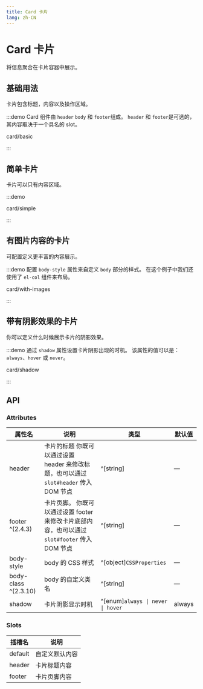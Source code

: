 ```yaml
---
title: Card 卡片
lang: zh-CN
---
```


# Card 卡片

将信息聚合在卡片容器中展示。

## 基础用法

卡片包含标题，内容以及操作区域。

:::demo Card 组件由 `header` `body` 和 `footer`组成。 `header` 和 `footer`是可选的，其内容取决于一个具名的 slot。

card/basic

:::

## 简单卡片

卡片可以只有内容区域。

:::demo

card/simple

:::

## 有图片内容的卡片

可配置定义更丰富的内容展示。

:::demo 配置 `body-style` 属性来自定义 `body` 部分的样式。 在这个例子中我们还使用了 `el-col` 组件来布局。

card/with-images

:::

## 带有阴影效果的卡片

你可以定义什么时候展示卡片的阴影效果。

:::demo 通过 `shadow` 属性设置卡片阴影出现的时机。 该属性的值可以是：`always`、`hover` 或 `never`。

card/shadow

:::

## API

### Attributes

| 属性名                  | 说明                                                            | 类型                                  | 默认值    |
| -------------------- | ------------------------------------------------------------- | ----------------------------------- | ------ |
| header               | 卡片的标题 你既可以通过设置 header 来修改标题，也可以通过 `slot#header` 传入 DOM 节点     | ^[string]                           | —      |
| footer ^(2.4.3)      | 卡片页脚。 你既可以通过设置 footer 来修改卡片底部内容，也可以通过 `slot#footer` 传入 DOM 节点 | ^[string]                           | —      |
| body-style           | body 的 CSS 样式                                                 | ^[object]`CSSProperties`            | —      |
| body-class ^(2.3.10) | body 的自定义类名                                                   | ^[string]                           | —      |
| shadow               | 卡片阴影显示时机                                                      | ^[enum]`always \| never \| hover` | always |

### Slots

| 插槽名     | 说明      |
| ------- | ------- |
| default | 自定义默认内容 |
| header  | 卡片标题内容  |
| footer  | 卡片页脚内容  |
